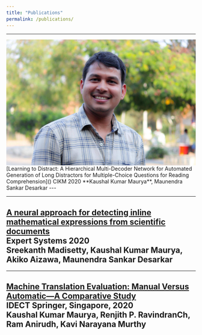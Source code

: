 ```yaml
---
title: "Publications"
permalink: /publications/
---
```


---
<img style="float: left;" src="../assets/images/kaushal_bio.jpg">
[Learning to Distract: A Hierarchical Multi-Decoder Network for Automated Generation of Long Distractors for Multiple-Choice Questions for Reading Comprehension]()  
CIKM 2020  
**Kaushal Kumar Maurya**, Maunendra Sankar Desarkar  
---

---
[A neural approach for detecting inline mathematical expressions from scientific documents](https://onlinelibrary.wiley.com/doi/abs/10.1111/exsy.12576)  
Expert Systems 2020  
Sreekanth Madisetty, **Kaushal Kumar Maurya**, Akiko Aizawa, Maunendra Sankar Desarkar  
---

---
[Machine Translation Evaluation: Manual Versus Automatic—A Comparative Study](https://link.springer.com/chapter/10.1007/978-981-15-1097-7_45)  
IDECT Springer, Singapore, 2020  
**Kaushal Kumar Maurya**, Renjith P. RavindranCh, Ram Anirudh, Kavi Narayana Murthy  
---

